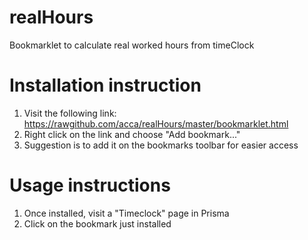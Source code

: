 realHours
=========

Bookmarklet to calculate real worked hours from timeClock

Installation instruction
========================

1. Visit the following link: https://rawgithub.com/acca/realHours/master/bookmarklet.html
2. Right click on the link and choose "Add bookmark..."
3. Suggestion is to add it on the bookmarks toolbar for easier access

Usage instructions
==================

1. Once installed, visit a "Timeclock" page in Prisma
2. Click on the bookmark just installed
